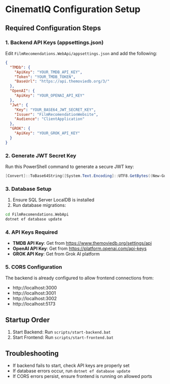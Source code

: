 # CinematIQ Configuration Setup

## Required Configuration Steps

### 1. Backend API Keys (appsettings.json)

Edit `FilmRecomendations.WebApi/appsettings.json` and add the following:

```json
{
  "TMDb": {
    "ApiKey": "YOUR_TMDB_API_KEY",
    "Token": "YOUR_TMDB_TOKEN",
    "BaseUrl": "https://api.themoviedb.org/3/"
  },
  "OpenAI": {
    "ApiKey": "YOUR_OPENAI_API_KEY"
  },
  "Jwt": {
    "Key": "YOUR_BASE64_JWT_SECRET_KEY",
    "Issuer": "FilmRecomendationWebsite",
    "Audience": "ClientApplication"
  },
  "GROK": {
    "ApiKey": "YOUR_GROK_API_KEY"
  }
}
```

### 2. Generate JWT Secret Key

Run this PowerShell command to generate a secure JWT key:
```powershell
[Convert]::ToBase64String([System.Text.Encoding]::UTF8.GetBytes((New-Guid).ToString() + (New-Guid).ToString()))
```

### 3. Database Setup

1. Ensure SQL Server LocalDB is installed
2. Run database migrations:
```bash
cd FilmRecomendations.WebApi
dotnet ef database update
```

### 4. API Keys Required

- **TMDB API Key**: Get from https://www.themoviedb.org/settings/api
- **OpenAI API Key**: Get from https://platform.openai.com/api-keys
- **GROK API Key**: Get from Grok AI platform

### 5. CORS Configuration

The backend is already configured to allow frontend connections from:
- http://localhost:3000
- http://localhost:3001
- http://localhost:3002
- http://localhost:5173

## Startup Order

1. Start Backend: Run `scripts/start-backend.bat`
2. Start Frontend: Run `scripts/start-frontend.bat`

## Troubleshooting

- If backend fails to start, check API keys are properly set
- If database errors occur, run `dotnet ef database update`
- If CORS errors persist, ensure frontend is running on allowed ports
